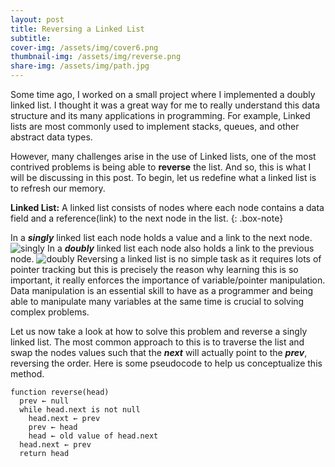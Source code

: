 ```yaml
---
layout: post
title: Reversing a Linked List
subtitle: 
cover-img: /assets/img/cover6.png
thumbnail-img: /assets/img/reverse.png
share-img: /assets/img/path.jpg
---
```

Some time ago, I worked on a small project where I implemented a doubly linked list. I thought it was a great way for me to really understand this data structure and its many applications in programming. For example, Linked lists are most commonly used to implement stacks, queues, and other abstract data types. 

However, many challenges arise in the use of Linked lists, one of the most contrived problems is being able to **reverse** the list. And so, this is what I will be discussing in this post. To begin, let us redefine what a linked list is to refresh our memory.

**Linked List:** A linked list consists of nodes where each node contains a data field and a reference(link) to the next node in the list.
{: .box-note}

In a ***singly*** linked list each node holds a value and a link to the next node.
![singly](https://media.geeksforgeeks.org/wp-content/cdn-uploads/gq/2013/03/Linkedlist.png)
In a ***doubly*** linked list each node also holds a link to the previous node.
![doubly](https://media.geeksforgeeks.org/wp-content/cdn-uploads/gq/2014/03/DLL1.png)
Reversing a linked list is no simple task as it requires lots of pointer tracking but this is precisely the reason why learning this is so important, it really enforces the importance of variable/pointer manipulation. Data manipulation is an essential skill to have as a programmer and being able to manipulate many variables at the same time is crucial to solving complex problems.

Let us now take a look at how to solve this problem and reverse a singly linked list. The most common approach to this is to traverse the list and swap the nodes values such that the ***next*** will actually point to the ***prev***, reversing the order. Here is some pseudocode to help us conceptualize this method.
~~~
function reverse(head)
  prev ← null
  while head.next is not null
    head.next ← prev
    prev ← head
    head ← old value of head.next
  head.next ← prev
  return head
  ~~~


